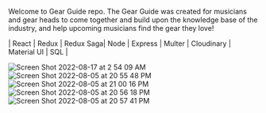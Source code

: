 Welcome to Gear Guide repo.
The Gear Guide was created for musicians and gear heads to come together and build upon the knowledge base of the industry, and help upcoming musicians find the gear they love!

| React | Redux | Redux Saga| Node | Express | Multer | Cloudinary | Material UI | SQL |

![Screen Shot 2022-08-17 at 2 54 09 AM](https://user-images.githubusercontent.com/98844164/185054450-4c984ffc-eb95-4d1f-a1ba-06343c2c4f67.png)
![Screen Shot 2022-08-05 at 20 55 48 PM](https://user-images.githubusercontent.com/98844164/183227271-65cca0f1-d50b-458a-b7b4-e704d4c74f3c.png)
![Screen Shot 2022-08-05 at 21 00 16 PM](https://user-images.githubusercontent.com/98844164/183227406-bc7be8d5-7dac-4d18-834d-cd2d37bec884.png)
![Screen Shot 2022-08-05 at 20 56 18 PM](https://user-images.githubusercontent.com/98844164/183227274-52dbb7f5-88d8-48c8-b58f-caa7cea47b96.png)
![Screen Shot 2022-08-05 at 20 57 41 PM](https://user-images.githubusercontent.com/98844164/183227325-bfab2870-bd10-459d-9040-58d151127b7a.png)
